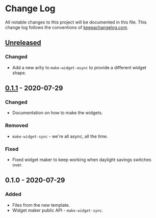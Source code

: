# Change Log
All notable changes to this project will be documented in this file. This change log follows the conventions of [keepachangelog.com](http://keepachangelog.com/).

## [Unreleased]
### Changed
- Add a new arity to `make-widget-async` to provide a different widget shape.

## [0.1.1] - 2020-07-29
### Changed
- Documentation on how to make the widgets.

### Removed
- `make-widget-sync` - we're all async, all the time.

### Fixed
- Fixed widget maker to keep working when daylight savings switches over.

## 0.1.0 - 2020-07-29
### Added
- Files from the new template.
- Widget maker public API - `make-widget-sync`.

[Unreleased]: https://github.com/your-name/fourclojuresolutions/compare/0.1.1...HEAD
[0.1.1]: https://github.com/your-name/fourclojuresolutions/compare/0.1.0...0.1.1
